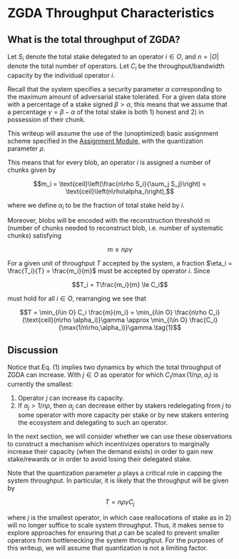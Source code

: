 # ZGDA Throughput Characteristics

## What is the total throughput of ZGDA? 

Let $S_i$ denote the total stake delegated to an operator $i \in O$, and $n = |O|$ denote the total number of operators. Let $C_i$ be the throughput/bandwidth capacity by the individual operator $i$. 

Recall that the system specifies a security parameter $\alpha$ corresponding to the maximum amount of adversarial stake tolerated. For a given data store with a percentage of a stake signed $\beta > \alpha$, this means that we assume that a percentage $\gamma = \beta-\alpha$ of the total stake is both 1) honest and 2) in possession of their chunk.

This writeup will assume the use of the (unoptimized) basic assignment scheme specified in the [Assignment Module](./protocol-modules/storage/assignment.md#standard-assignment-security-logic), with the quantization parameter $\rho$. 

This means that for every blob, an operator $i$ is assigned a number of chunks given by 

$$m_i = \text{ceil}\left(\frac{n\rho S_i}{\sum_j S_j}\right) = \text{ceil}\left(n\rho\alpha_i\right),$$

where we define $\alpha_i$ to be the fraction of total stake held by $i$. 

Moreover, blobs will be encoded with the reconstruction threshold $m$ (number of chunks needed to reconstruct blob, i.e. number of systematic chunks) satisfying

$$m \ge n\rho\gamma$$

For a given unit of throughput $T$ accepted by the system, a fraction $\eta_i = \frac{T_i}{T} = \frac{m_i}{m}$ must be accepted by operator $i$. Since 

$$T_i = T\frac{m_i}{m} \le C_i$$

must hold for all $i \in O$, rearranging we see that 

$$T = \min_{i\in O} C_i \frac{m}{m_i} = \min_{i\in O} \frac{n\rho C_i}{\text{ceil}(n\rho \alpha_i)}\gamma \approx \min_{i\in O} \frac{C_i}{\max(1/n\rho,\alpha_i)}\gamma.\tag{1}$$


## Discussion

Notice that Eq. (1) implies two dynamics by which the total throughput of ZGDA can increase. With $j \in O$ as operator for which $C_i/\max(1/n\rho,\alpha_i)$ is currently the smallest:

1. Operator $j$ can increase its capacity. 
2. If $\alpha_j > 1/n\rho$, then $\alpha_j$ can decrease either by stakers redelegating from $j$ to some operator with more capacity per stake or by new stakers entering the ecosystem and delegating to such an operator. 

In the next section, we will consider whether we can use these observations to construct a mechanism which incentivizes operators to marginally increase their capacity (when the demand exists) in order to gain new stake/rewards or in order to avoid losing their delegated stake. 

Note that the quantization parameter $\rho$ plays a critical role in capping the system throughput. In particular, it is likely that the throughput will be given by 

$$
T = n\rho\gamma C_j
$$

where $j$ is the smallest operator, in which case reallocations of stake as in 2) will no longer suffice to scale system throughput. Thus, it makes sense to explore approaches for ensuring that $\rho$ can be scaled to prevent smaller operators from bottlenecking the system throughput. For the purposes of this writeup, we will assume that quantization is not a limiting factor. 
